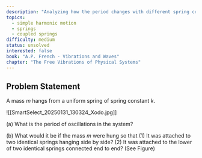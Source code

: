 ```yaml
---
description: "Analyzing how the period changes with different spring configurations"
topics:
  - simple harmonic motion
  - springs
  - coupled springs
difficulty: medium
status: unsolved
interested: false
book: "A.P. French - Vibrations and Waves"
chapter: "The Free Vibrations of Physical Systems"
---
```


## Problem Statement
A mass $m$ hangs from a uniform spring of spring constant $k$.

![[SmartSelect_20250131_130324_Xodo.jpg]]

(a) What is the period of oscillations in the system?

(b) What would it be if the mass $m$ were hung so that
(1) It was attached to two identical springs hanging side by side?
(2) It was attached to the lower of two identical springs connected end to end? (See Figure)